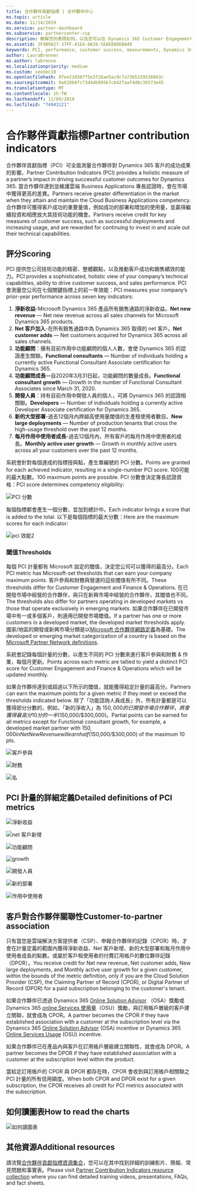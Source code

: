 ```yaml
---
title: 合作夥伴貢獻指標 | 合作夥伴中心
ms.topic: article
ms.date: 11/14/2019
ms.service: partner-dashboard
ms.subservice: partnercenter-csp
description: 瞭解您的表現如何，以及您可以在 Dynamics 365 Customer Engagement 或 Dynamics 365 財務和營運方面做什麼改進
ms.assetid: 2F4B9A27-37FF-41E4-8A26-5EAE88DD8A49
keywords: PCI, performance, customer success, measurements, Dynamics 365, 績效, 客戶成功, 測量
author: LauraBrenner
ms.author: labrenne
ms.localizationpriority: medium
ms.custom: seodec18
ms.openlocfilehash: 87ee210307f5e3f28ae5ac9c7a73b5319536043c
ms.sourcegitcommit: 9a628b8fc73d4db995b7cb42faaf4d6c3b573e45
ms.translationtype: MT
ms.contentlocale: zh-TW
ms.lasthandoff: 12/09/2019
ms.locfileid: "74943121"
---
```

# <a name="partner-contribution-indicators"></a><span data-ttu-id="289e4-104">合作夥伴貢獻指標</span><span class="sxs-lookup"><span data-stu-id="289e4-104">Partner contribution indicators</span></span>

<span data-ttu-id="289e4-105">合作夥伴貢獻指標（PCI）可全面測量合作夥伴對 Dynamics 365 客戶的成功成果的影響。</span><span class="sxs-lookup"><span data-stu-id="289e4-105">Partner Contribution Indicators (PCI) provides a holistic measure of a partner’s impact in driving successful customer outcomes for Dynamics 365.</span></span> <span data-ttu-id="289e4-106">當合作夥伴達到並維護雲端 Business Applications 專長認證時，會在市場中獲得更高的差異。</span><span class="sxs-lookup"><span data-stu-id="289e4-106">Partners receive greater differentiation in the market when they attain and maintain the Cloud Business Applications competency.</span></span>  <span data-ttu-id="289e4-107">合作夥伴可獲得客戶成功的重要量值，例如成功的部署和增加的使用量，並贏得繼續投資和相應放大其技術功能的機會。</span><span class="sxs-lookup"><span data-stu-id="289e4-107">Partners receive credit for key measures of customer success, such as successful deployments and increasing usage, and are rewarded for continuing to invest in and scale out their technical capabilities.</span></span> 

## <a name="scoring"></a><span data-ttu-id="289e4-108">評分</span><span class="sxs-lookup"><span data-stu-id="289e4-108">Scoring</span></span>

<span data-ttu-id="289e4-109">PCI 提供您公司技術功能的精密、整體觀點，以及推動客戶成功和銷售績效的能力。</span><span class="sxs-lookup"><span data-stu-id="289e4-109">PCI provides a sophisticated, holistic view of your company’s technical capabilities, ability to drive customer success, and sales performance.</span></span> <span data-ttu-id="289e4-110">PCI 會測量您公司在七個關鍵指標上的前一年效能：</span><span class="sxs-lookup"><span data-stu-id="289e4-110">PCI measures your company’s prior-year performance across seven key indicators:</span></span>

1. <span data-ttu-id="289e4-111">**淨新收益**-Microsoft Dynamics 365 產品所有銷售通路的淨新收益。</span><span class="sxs-lookup"><span data-stu-id="289e4-111">**Net new revenue** — Net new revenue across all sales channels for Microsoft Dynamics 365 products.</span></span>
2. <span data-ttu-id="289e4-112">**Net 客戶加入**-在所有銷售通路中為 Dynamics 365 取得的 net 客戶。</span><span class="sxs-lookup"><span data-stu-id="289e4-112">**Net customer adds** — Net customers acquired for Dynamics 365 across all sales channels.</span></span>
3. <span data-ttu-id="289e4-113">**功能顧問**：擁有目前作用中功能顧問的個人人數，會使 Dynamics 365 的認證產生關聯。</span><span class="sxs-lookup"><span data-stu-id="289e4-113">**Functional consultants** — Number of individuals holding a currently active Functional Consultant Associate certification for Dynamics 365.</span></span>
4. <span data-ttu-id="289e4-114">**功能顧問成長**—自2020年3月31日起，功能顧問的數量成長。</span><span class="sxs-lookup"><span data-stu-id="289e4-114">**Functional consultant growth** — Growth in the number of Functional Consultant Associates since March 31, 2020.</span></span>
5. <span data-ttu-id="289e4-115">**開發人員**：持有目前作用中開發人員的個人，可將 Dynamics 365 的認證相關聯。</span><span class="sxs-lookup"><span data-stu-id="289e4-115">**Developers** — Number of individuals holding a currently active Developer Associate certification for Dynamics 365.</span></span>
6. <span data-ttu-id="289e4-116">**新的大型部署**-過去12個月內跨越高使用量閾值的生產租使用者數目。</span><span class="sxs-lookup"><span data-stu-id="289e4-116">**New large deployments** — Number of production tenants that cross the high-usage threshold over the past 12 months.</span></span>
7. <span data-ttu-id="289e4-117">**每月作用中使用者成長**-過去12個月內，所有客戶的每月作用中使用者的成長。</span><span class="sxs-lookup"><span data-stu-id="289e4-117">**Monthly active user growth** — Growth in monthly active users across all your customers over the past 12 months.</span></span>

<span data-ttu-id="289e4-118">系統會針對每個達成的指標授與點，產生單編號的 PCI 分數。</span><span class="sxs-lookup"><span data-stu-id="289e4-118">Points are granted for each achieved indicator, resulting in a single-number PCI score.</span></span> <span data-ttu-id="289e4-119">100可能的最大點數。</span><span class="sxs-lookup"><span data-stu-id="289e4-119">100 maximum points are possible.</span></span> <span data-ttu-id="289e4-120">PCI 分數會決定專長認證資格：</span><span class="sxs-lookup"><span data-stu-id="289e4-120">PCI score determines competency eligibility:</span></span>

![PCI 分數](images/pcinew1.png)

<span data-ttu-id="289e4-122">每個指標都會產生一個分數，並加到總計中。</span><span class="sxs-lookup"><span data-stu-id="289e4-122">Each indicator brings a score that is added to the total.</span></span> <span data-ttu-id="289e4-123">以下是每個指標的最大分數：</span><span class="sxs-lookup"><span data-stu-id="289e4-123">Here are the maximum scores for each indicator:</span></span>


![pci 效能2](images/pci1.png)

### <a name="thresholds"></a><span data-ttu-id="289e4-125">閾值</span><span class="sxs-lookup"><span data-stu-id="289e4-125">Thresholds</span></span>

<span data-ttu-id="289e4-126">每個 PCI 計量都有 Microsoft 設定的閾值，決定您公司可以獲得的最高分。</span><span class="sxs-lookup"><span data-stu-id="289e4-126">Each PCI metric has Microsoft-set thresholds that can earn your company maximum points.</span></span> <span data-ttu-id="289e4-127">客戶參與和財務與營運的這些閾值有所不同。</span><span class="sxs-lookup"><span data-stu-id="289e4-127">These thresholds differ for Customer Engagement and Finance & Operations.</span></span> <span data-ttu-id="289e4-128">在已開發市場中經營的合作夥伴，與只在新興市場中經營的合作夥伴，其閾值也不同。</span><span class="sxs-lookup"><span data-stu-id="289e4-128">The thresholds also differ for partners operating in developed markets vs those that operate exclusively in emerging markets.</span></span> <span data-ttu-id="289e4-129">如果合作夥伴在已開發市場中有一或多個客戶，則適用已開發市場閾值。</span><span class="sxs-lookup"><span data-stu-id="289e4-129">If a partner has one or more customers in a developed market, the developed market thresholds apply.</span></span> <span data-ttu-id="289e4-130">國家/地區的開發或新興市場分類是以[Microsoft 合作夥伴網路定義](https://assets.microsoft.com/MPN-developed-and-emerging-countries-list.pdf)為基礎。</span><span class="sxs-lookup"><span data-stu-id="289e4-130">The developed or emerging market categorization of a country is based on the [Microsoft Partner Network definitions](https://assets.microsoft.com/MPN-developed-and-emerging-countries-list.pdf).</span></span>

<span data-ttu-id="289e4-131">系統會記錄每個計量的分數，以產生不同的 PCI 分數來進行客戶參與和財務 & 作業，每個月更新。</span><span class="sxs-lookup"><span data-stu-id="289e4-131">Points across each metric are tallied to yield a distinct PCI score for Customer Engagement and Finance & Operations which will be updated monthly.</span></span>

<span data-ttu-id="289e4-132">如果合作夥伴達到或超過以下所示的閾值，就能獲得給定計量的最高分。</span><span class="sxs-lookup"><span data-stu-id="289e4-132">Partners can earn the maximum points for a given metric if they meet or exceed the thresholds indicated below.</span></span> <span data-ttu-id="289e4-133">除了「功能諮詢人員成長」外，所有計量都是可以獲得部分分數的，例如，「新的淨收入」為 $150,000 的已開發市場合作夥伴，將會獲得最高分 10 分的一半 ($150,000/$300,000)。</span><span class="sxs-lookup"><span data-stu-id="289e4-133">Partial points can be earned for all metrics except for Functional consultant growth, for example, a developed market partner with $150,000 in Net New Revenue will earn half ($150,000/$300,000) of the maximum 10 pts.</span></span>

![客戶參與](images/pci/table_1.png)

![財務](images/pci/TABLE_2.png)

![名](images/pci/table_3.png)

## <a name="detailed-definitions-of-pci-metrics"></a><span data-ttu-id="289e4-137">PCI 計量的詳細定義</span><span class="sxs-lookup"><span data-stu-id="289e4-137">Detailed definitions of PCI metrics</span></span>

![淨新收益](images/net_new1.png)

![net 客戶新增](images/netcustomer.png)

![功能顧問](images/pci/functional_consultants.png)

![growth](images/pci/functional_consultant_growth.png)

![開發人員](images/pci/developers.png)

![新的部署](images/pci/new_large_deployments.png)

![作用中使用者](images/pci/monthly_active_user_growth.png)


## <a name="customer-to-partner-association"></a><span data-ttu-id="289e4-145">客戶對合作夥伴關聯性</span><span class="sxs-lookup"><span data-stu-id="289e4-145">Customer-to-partner association</span></span>

<span data-ttu-id="289e4-146">只有當您是雲端解決方案提供者（CSP）、申報合作夥伴的記錄（CPOR）時，才會在計量定義的範圍內獲得淨新收益、Net 客戶新增、新的大型部署和每月作用中使用者成長的點數。或屬於客戶租使用者的付費訂用帳戶的數位夥伴記錄（DPOR）。</span><span class="sxs-lookup"><span data-stu-id="289e4-146">You receive credit for Net new revenue, Net customer adds, New large deployments, and Monthly active user growth for a given customer, within the bounds of the metric definition, only if you are the Cloud Solution Provider (CSP), the Claiming Partner of Record (CPOR), or Digital Partner of Record (DPOR) for a paid subscription belonging to the customer's tenant.</span></span>

<span data-ttu-id="289e4-147">如果合作夥伴已透過 Dynamics 365 [Online Solution Advisor](https://support.microsoft.com/en-us/help/4501560/online-services-advisor-osa-sell-incentives-faq) （OSA）獎勵或 Dynamics 365 [online Services 使用量](https://support.microsoft.com/en-us/help/3082044/become-eligible-for-the-online-services-usage-incentive-program)（OSU）獎勵，與訂用帳戶層級的客戶建立關聯，就會成為 CPOR。</span><span class="sxs-lookup"><span data-stu-id="289e4-147">A partner becomes the CPOR if they have established association with a customer at the subscription level via the Dynamics 365 [Online Solution Advisor](https://support.microsoft.com/en-us/help/4501560/online-services-advisor-osa-sell-incentives-faq) (OSA) incentive or Dynamics 365 [Online Services Usage](https://support.microsoft.com/en-us/help/3082044/become-eligible-for-the-online-services-usage-incentive-program) (OSU) incentive.</span></span>

<span data-ttu-id="289e4-148">如果合作夥伴已在產品內與客戶在訂用帳戶層級建立關聯性，就會成為 DPOR。</span><span class="sxs-lookup"><span data-stu-id="289e4-148">A partner becomes the DPOR if they have established association with a customer at the subscription level within the product.</span></span>

<span data-ttu-id="289e4-149">當給定訂用帳戶的 CPOR 與 DPOR 都存在時，CPOR 會收到與訂用帳戶相關聯之 PCI 計量的所有信用額度。</span><span class="sxs-lookup"><span data-stu-id="289e4-149">When both CPOR and DPOR exist for a given subscription, the CPOR receives all credit for PCI metrics associated with the subscription.</span></span>

## <a name="how-to-read-the-charts"></a><span data-ttu-id="289e4-150">如何讀圖表</span><span class="sxs-lookup"><span data-stu-id="289e4-150">How to read the charts</span></span>

![如何讀圖表](images/pci2.png)

## <a name="additional-resources"></a><span data-ttu-id="289e4-152">其他資源</span><span class="sxs-lookup"><span data-stu-id="289e4-152">Additional resources</span></span>

<span data-ttu-id="289e4-153">請流覽[合作夥伴貢獻指標資源集合](https://partner.microsoft.com/asset/collection/pci-learn#/)，您可以在其中找到詳細的訓練影片、簡報、常見問題和事實表。</span><span class="sxs-lookup"><span data-stu-id="289e4-153">Please visit [Partner Contribution Indicators resource collection](https://partner.microsoft.com/asset/collection/pci-learn#/) where you can find detailed training videos, presentations, FAQs, and fact sheets.</span></span> 





